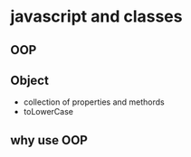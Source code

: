 # javascript and classes

## OOP

## Object
- collection of properties and methords
- toLowerCase

## why use OOP